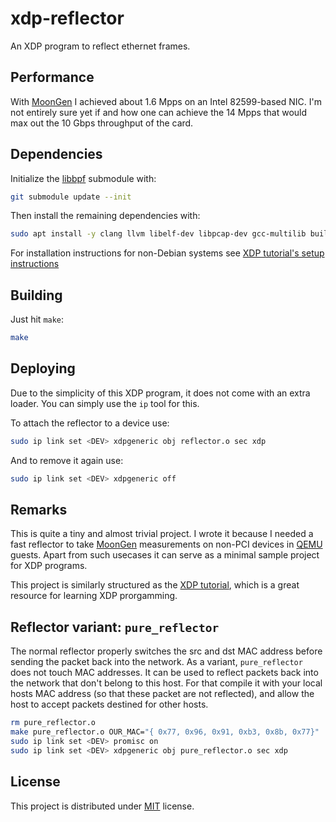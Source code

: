 # xdp-reflector
An XDP program to reflect ethernet frames.

## Performance
With [MoonGen](https://github.com/emmericp/MoonGen/) I achieved about 1.6 Mpps on an Intel 82599-based NIC.
I'm not entirely sure yet if and how one can achieve the 14 Mpps that would
max out the 10 Gbps throughput of the card.

## Dependencies
Initialize the [libbpf](https://github.com/libbpf/libbpf)
submodule with:
```bash
git submodule update --init
```
Then install the remaining dependencies with:
```bash
sudo apt install -y clang llvm libelf-dev libpcap-dev gcc-multilib build-essential linux-headers-$(uname -r)
```
For installation instructions for non-Debian systems see
[XDP tutorial's setup instructions](https://github.com/xdp-project/xdp-tutorial/blob/master/setup_dependencies.org)

## Building
Just hit `make`:
```bash
make
```

## Deploying
Due to the simplicity of this XDP program, it does not come with an extra
loader. You can simply use the `ip` tool for this.

To attach the reflector to a device use:
```bash
sudo ip link set <DEV> xdpgeneric obj reflector.o sec xdp
```
And to remove it again use:
```bash
sudo ip link set <DEV> xdpgeneric off
```

## Remarks
This is quite a tiny and almost trivial project. I wrote it because I needed
a fast reflector to take [MoonGen](https://github.com/emmericp/MoonGen/)
measurements on non-PCI devices in [QEMU](https://github.com/qemu/qemu/)
guests. Apart from such usecases it can serve as a minimal sample project
for XDP programs.

This project is similarly structured as the
[XDP tutorial](https://github.com/xdp-project/xdp-tutorial),
which is a great resource for learning XDP prorgamming.

## Reflector variant: `pure_reflector`

The normal reflector properly switches the src and dst MAC address before sending the packet back into the network.
As a variant, `pure_reflector` does not touch MAC addresses.
It can be used to reflect packets back into the network that don't belong to this host.
For that compile it with your local hosts MAC address (so that these packet are not reflected), and allow the host to accept packets destined for other hosts.
```bash
rm pure_reflector.o
make pure_reflector.o OUR_MAC="{ 0x77, 0x96, 0x91, 0xb3, 0x8b, 0x77}"
sudo ip link set <DEV> promisc on
sudo ip link set <DEV> xdpgeneric obj pure_reflector.o sec xdp
```

## License
This project is distributed under [MIT](LICENSE) license.
